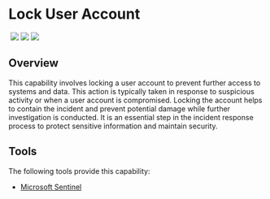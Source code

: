 # Lock User Account
&nbsp;![](https://img.shields.io/badge/ID-C3601-blue)&nbsp;![](https://img.shields.io/badge/Phase-Containment_%28P0003%29-blue)&nbsp;![](https://img.shields.io/badge/Category-Identity-blue)
## Overview
This capability involves locking a user account to prevent further access to systems and data. This action is typically taken in response to suspicious activity or when a user account is compromised. Locking the account helps to contain the incident and prevent potential damage while further investigation is conducted. It is an essential step in the incident response process to protect sensitive information and maintain security.

## Tools
The following tools provide this capability:

- [Microsoft Sentinel](../tool/ms-sentinel/C3601.md)